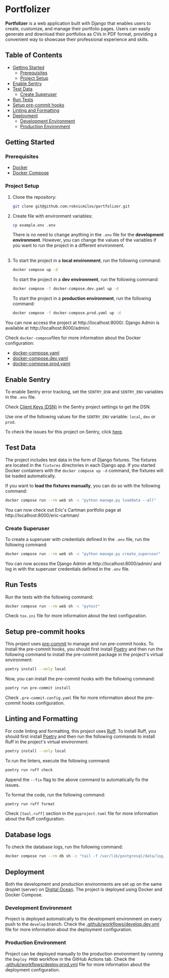 # Portfolizer

**Portfolizer** is a web application built with Django that enables users to
create, customize, and manage their portfolio pages. Users can easily generate
and download their portfolios as CVs in PDF format, providing a convenient way
to showcase their professional experience and skills.

## Table of Contents

- [Getting Started](#getting-started)
    - [Prerequisites](#prerequisites)
    - [Project Setup](#project-setup)
- [Enable Sentry](#enable-sentry)
- [Test Data](#test-data)
    - [Create Superuser](#create-superuser)
- [Run Tests](#run-tests)
- [Setup pre-commit hooks](#setup-pre-commit-hooks)
- [Linting and Formatting](#linting-and-formatting)
- [Deployment](#deployment)
    - [Development Environment](#development-environment)
    - [Production Environment](#production-environment)

## Getting Started

### Prerequisites

- [Docker](https://docs.docker.com/get-docker/)
- [Docker Compose](https://docs.docker.com/compose/install/)

### Project Setup

1. Clone the repository:
    ```bash
    git clone git@github.com:roknicmilos/portfolizer.git
    ```

2. Create file with environment variables:
    ```bash
    cp example.env .env
    ```
   There is no need to change anything in the `.env` file for the **development
   environment**. However, you can change the values of the variables if you
   want to run the project in a different environment.
   <br/><br/>

3. To start the project in a **local environment**, run the following command:
    ```bash
    docker compose up -d
    ```
   To start the project in a **dev environment**, run the following
   command:
    ```bash
    docker compose -f docker-compose.dev.yaml up -d
    ```
   To start the project in a **production environment**, run the following
   command:
    ```bash
    docker compose -f docker-compose.prod.yaml up -d
    ```

You can now access the project at http://localhost:8000/. Django Admin is
available at http://localhost:8000/admin/.

Check `docker-compose`files for more information about the Docker configuration:

- [docker-compose.yaml](docker-compose.yaml)
- [docker-compose.dev.yaml](docker-compose.dev.yaml)
- [docker-compose.prod.yaml](docker-compose.prod.yaml)

## Enable Sentry

To enable Sentry error tracking, set the `SENTRY_DSN` and `SENTRY_ENV` variables
in the `.env` file.

Check
[Client Keys (DSN)](https://portfolizer.sentry.io/settings/projects/portfolizer/keys/)
in the Sentry project settings to get the DSN.

Use one of the following values for the `SENTRY_ENV` variable: `local`, `dev` or
`prod`.

To check the issues for this project on Sentry, click
[here](https://portfolizer.sentry.io/issues/?project=4508003751821312&referrer=sidebar&statsPeriod=14d).

## Test Data

The project includes test data in the form of Django fixtures. The fixtures are
located in the `fixtures` directories in each Django app. If you started Docker
containers with the `docker compose up -d` command, the fixtures will be loaded
automatically.

If you want to **load the fixtures manually**, you can do so with the following
command:

```bash
docker compose run --rm web sh -c "python manage.py loaddata --all"
```

You can now check out Eric's Cartman portfolio page at
http://localhost:8000/eric-cartman/

### Create Superuser

To create a superuser with credentials defined in the `.env` file, run the
following command:

```bash
docker compose run --rm web sh -c "python manage.py create_superuser"
```

You can now access the Django Admin at http://localhost:8000/admin/ and log in
with the superuser credentials defined in the `.env` file.

## Run Tests

Run the tests with the following command:

```bash
docker compose run --rm web sh -c "pytest"
```

Check `tox.ini` file for more information about the test configuration.

## Setup pre-commit hooks

This project uses [pre-commit](https://pre-commit.com/) to manage and run
pre-commit hooks. To install the pre-commit hooks, you should first install
[Poetry](https://python-poetry.org/) and then run the following command to
install the pre-commit package in the project's virtual environment:

```bash
poetry install --only local
```

Now, you can install the pre-commit hooks with the following command:

```bash
poetry run pre-commit install
```

Check `.pre-commit-config.yaml` file for more information about the pre-commit
hooks configuration.

## Linting and Formatting

For code linting and formatting, this project uses
[Ruff](https://docs.astral.sh/ruff/). To install Ruff, you should first install
[Poetry](https://python-poetry.org/) and then run the following commands to
install Ruff in the project's virtual environment:

```bash
poetry install --only local
```

To run the linters, execute the following command:

```bash
poetry run ruff check
```

Append the `--fix` flag to the above command to automatically fix the issues.

To format the code, run the following command:

```bash
poetry run ruff format
```

Check `[tool.ruff]` section in the `pyproject.toml` file for more information
about the Ruff configuration.

## Database logs

To check the database logs, run the following command:

```bash
docker compose run --rm db sh -c "tail -f /var/lib/postgresql/data/log/postgresql.log"
```

## Deployment

Both the development and production environments are set up on the same droplet
(server) on [Digital Ocean](https://www.digitalocean.com/). The project is
deployed using Docker and Docker Compose.

### Development Environment

Project is deployed automatically to the development environment on every push
to the `develop` branch. Check the
[.github/workflows/develop.dev.yml](.github/workflows/deploy.dev.yml) file for
more information about the deployment configuration.

### Production Environment

Project can be deployed manually to the production environment by running the
`Deploy PROD` workflow in the GitHub Actions tab. Check the
[.github/workflows/deploy.prod.yml](.github/workflows/deploy.prod.yml) file for
more information about the deployment configuration.
